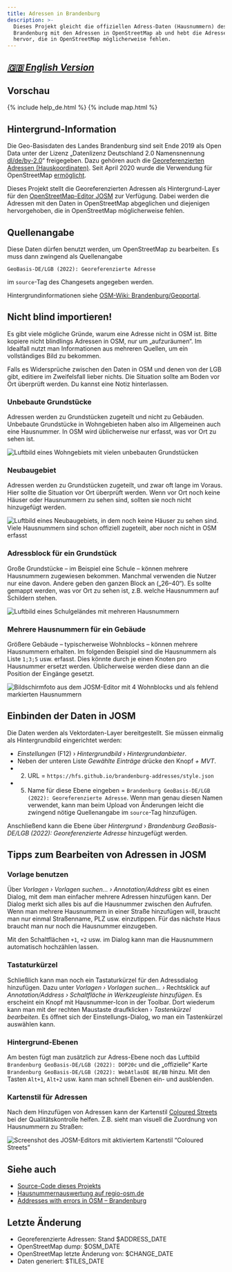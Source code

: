 ```yaml
---
title: Adressen in Brandenburg
description: >-
  Dieses Projekt gleicht die offiziellen Adress-Daten (Hausnummern) des Landes
  Brandenburg mit den Adressen in OpenStreetMap ab und hebt die Adressen
  hervor, die in OpenStreetMap möglicherweise fehlen.
---
```


## *[🇬🇧 English Version](en)*


## Vorschau

{% include help_de.html %}
{% include map.html %}


## Hintergrund-Information

Die Geo-Basisdaten des Landes Brandenburg sind seit Ende 2019 als Open Data
unter der Lizenz „Datenlizenz Deutschland 2.0 Namensnennung
[dl/de/by-2.0](https://www.govdata.de/dl-de/by-2-0)“
freigegeben. Dazu gehören auch die
[Georeferenzierten Adressen (Hauskoordinaten)](https://geobasis-bb.de/lgb/de/geodaten/liegenschaftskataster/georeferenzierte-adresse/).
Seit April 2020 wurde die Verwendung für OpenStreetMap
[ermöglicht](https://wiki.openstreetmap.org/wiki/Brandenburg/Geoportal).

Dieses Projekt stellt die Georeferenzierten Adressen als Hintergrund-Layer für
den
[OpenStreetMap-Editor JOSM](https://josm.openstreetmap.de/)
zur Verfügung. Dabei werden die Adressen mit den Daten in OpenStreetMap
abgeglichen und diejenigen hervorgehoben, die in OpenStreetMap möglicherweise
fehlen.


## Quellenangabe

Diese Daten dürfen benutzt werden, um OpenStreetMap zu bearbeiten. Es muss dann
zwingend als Quellenangabe

    GeoBasis-DE/LGB (2022): Georeferenzierte Adresse

im `source`-Tag des Changesets angegeben werden.

Hintergrundinformationen siehe
[OSM-Wiki: Brandenburg/Geoportal](https://wiki.openstreetmap.org/wiki/Brandenburg/Geoportal).


## Nicht blind importieren!

Es gibt viele mögliche Gründe, warum eine Adresse nicht in OSM ist. Bitte
kopiere nicht blindlings Adressen in OSM, nur um „aufzuräumen“. Im Idealfall
nutzt man Informationen aus mehreren Quellen, um ein vollständiges Bild zu
bekommen.

Falls es Widersprüche zwischen den Daten in OSM und denen von der LGB gibt,
editiere im Zweifelsfall lieber nichts. Die Situation sollte am Boden vor Ort
überprüft werden. Du kannst eine Notiz hinterlassen.


### Unbebaute Grundstücke

Adressen werden zu Grundstücken zugeteilt und nicht zu Gebäuden. Unbebaute
Grundstücke in Wohngebieten haben also im Allgemeinen auch eine Hausnummer. In
OSM wird üblicherweise nur erfasst, was vor Ort zu sehen ist.

![Luftbild eines Wohngebiets mit vielen unbebauten Grundstücken](/brandenburg-addresses/assets/images/empty_lots.jpg)


### Neubaugebiet

Adressen werden zu Grundstücken zugeteilt, und zwar oft lange im Voraus. Hier
sollte die Situation vor Ort überprüft werden. Wenn vor Ort noch keine Häuser
oder Hausnummern zu sehen sind, sollten sie noch nicht hinzugefügt werden.

![Luftbild eines Neubaugebiets, in dem noch keine Häuser zu sehen sind. Viele Hausnummern sind schon offiziell zugeteilt, aber noch nicht in OSM erfasst](/brandenburg-addresses/assets/images/construction_site.jpg)


### Adressblock für ein Grundstück

Große Grundstücke – im Beispiel eine Schule – können mehrere Hausnummern
zugewiesen bekommen. Manchmal verwenden die Nutzer nur eine davon. Andere geben
den ganzen Block an („26–40“). Es sollte gemappt werden, was vor Ort zu sehen
ist, z.B. welche Hausnummern auf Schildern stehen.

![Luftbild eines Schulgeländes mit mehreren Hausnummern](/brandenburg-addresses/assets/images/school.jpg)


### Mehrere Hausnummern für ein Gebäude

Größere Gebäude – typischerweise Wohnblocks – können mehrere Hausnummern
erhalten. Im folgenden Beispiel sind die Hausnummern als Liste `1;3;5` usw.
erfasst. Dies könnte durch je einen Knoten pro Hausnummer ersetzt werden.
Üblicherweise werden diese dann an die Position der Eingänge gesetzt.

![Bildschirmfoto aus dem JOSM-Editor mit 4 Wohnblocks und als fehlend markierten Hausnummern](/brandenburg-addresses/assets/images/apartments.jpg)


## Einbinden der Daten in JOSM

Die Daten werden als Vektordaten-Layer bereitgestellt. Sie müssen einmalig als Hintergrundbild eingerichtet werden:

* *Einstellungen* (F12) › *Hintergrundbild* › *Hintergrundanbieter*.
* Neben der unteren Liste *Gewählte Einträge* drücke den Knopf *+ MVT*.
* 2. URL = `https://hfs.github.io/brandenburg-addresses/style.json`
* 5. Name für diese Ebene eingeben = `Brandenburg GeoBasis-DE/LGB (2022):
  Georeferenzierte Adresse`. Wenn man genau diesen Namen verwendet, kann man
  beim Upload von Änderungen leicht die zwingend nötige Quellenangabe im
  `source`-Tag hinzufügen.

Anschließend kann die Ebene über *Hintergrund* › *Brandenburg GeoBasis-DE/LGB
(2022): Georeferenzierte Adresse* hinzugefügt werden.


## Tipps zum Bearbeiten von Adressen in JOSM


### Vorlage benutzen

Über *Vorlagen › Vorlagen suchen… › Annotation/Address* gibt es einen Dialog,
mit dem man einfacher mehrere Adressen hinzufügen kann. Der Dialog merkt sich
alles bis auf die Hausnummer zwischen den Aufrufen. Wenn man mehrere
Hausnummern in einer Straße hinzufügen will, braucht man nur einmal
Straßenname, PLZ usw. einzutippen. Für das nächste Haus braucht man nur noch
die Hausnummer einzugeben.

Mit den Schaltflächen `+1`, `+2` usw. im Dialog kann man die Hausnummern
automatisch hochzählen lassen.


### Tastaturkürzel

Schließlich kann man noch ein Tastaturkürzel für den Adressdialog hinzufügen.
Dazu unter *Vorlagen › Vorlagen suchen… ›* Rechtsklick auf *Annotation/Address
› Schaltfläche in Werkzeugleiste hinzufügen*. Es erscheint ein Knopf mit
Hausnummer-Icon in der Toolbar. Dort wiederum kann man mit der rechten
Maustaste draufklicken › *Tastenkürzel bearbeiten*. Es öffnet sich der
Einstellungs-Dialog, wo man ein Tastenkürzel auswählen kann.


### Hintergrund-Ebenen

Am besten fügt man zusätzlich zur Adress-Ebene noch das Luftbild `Brandenburg
GeoBasis-DE/LGB (2022): DOP20c` und die „offizielle“ Karte `Brandenburg
GeoBasis-DE/LGB (2022): WebAtlasDE BE/BB` hinzu. Mit den Tasten `Alt+1`,
`Alt+2` usw. kann man schnell Ebenen ein- und ausblenden.


### Kartenstil für Adressen

Nach dem Hinzufügen von Adressen kann der Kartenstil
[Coloured Streets](https://josm.openstreetmap.de/wiki/Styles/Coloured_Streets)
bei der Qualitätskontrolle helfen. Z.B. sieht man visuell die Zuordnung von
Hausnummern zu Straßen:

![Screenshot des JOSM-Editors mit aktiviertem Kartenstil “Coloured Streets”](/brandenburg-addresses/assets/images/coloured_streets.jpg)


## Siehe auch

* [Source-Code dieses Projekts](https://github.com/hfs/brandenburg-addresses/)
* [Hausnummernauswertung auf regio-osm.de](https://regio-osm.de/hausnummerauswertung/)
* [Addresses with errors in OSM – Brandenburg](https://osm.zz.de/dbview/?db=addresses-bb&layer=addresserror#52.42587,13.61755,8z)


## Letzte Änderung

* Georeferenzierte Adressen: Stand $ADDRESS_DATE
* OpenStreetMap dump: $OSM_DATE
* OpenStreetMap letzte Änderung von: $CHANGE_DATE
* Daten generiert: $TILES_DATE
